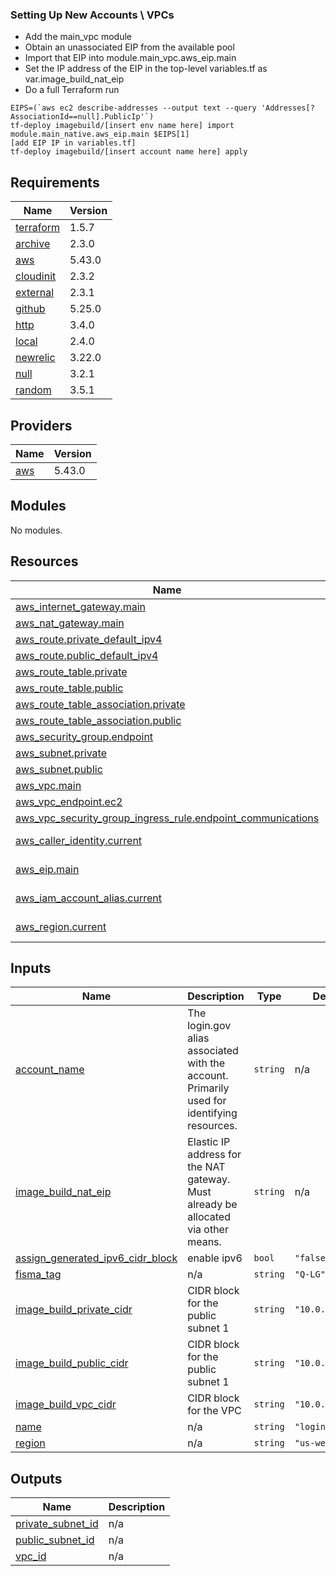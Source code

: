 ### Setting Up New Accounts \ VPCs

 - Add the main_vpc module 
 - Obtain an unassociated EIP from the available pool
 - Import that EIP into module.main_vpc.aws_eip.main
 - Set the IP address of the EIP in the top-level variables.tf as var.image_build_nat_eip
 - Do a full Terraform run

```
EIPS=(`aws ec2 describe-addresses --output text --query 'Addresses[?AssociationId==null].PublicIp'`)
tf-deploy imagebuild/[insert env name here] import module.main_native.aws_eip.main $EIPS[1]
[add EIP IP in variables.tf]
tf-deploy imagebuild/[insert account name here] apply

```

<!-- BEGIN_TF_DOCS -->
## Requirements

| Name | Version |
|------|---------|
| <a name="requirement_terraform"></a> [terraform](#requirement\_terraform) | 1.5.7 |
| <a name="requirement_archive"></a> [archive](#requirement\_archive) | 2.3.0 |
| <a name="requirement_aws"></a> [aws](#requirement\_aws) | 5.43.0 |
| <a name="requirement_cloudinit"></a> [cloudinit](#requirement\_cloudinit) | 2.3.2 |
| <a name="requirement_external"></a> [external](#requirement\_external) | 2.3.1 |
| <a name="requirement_github"></a> [github](#requirement\_github) | 5.25.0 |
| <a name="requirement_http"></a> [http](#requirement\_http) | 3.4.0 |
| <a name="requirement_local"></a> [local](#requirement\_local) | 2.4.0 |
| <a name="requirement_newrelic"></a> [newrelic](#requirement\_newrelic) | 3.22.0 |
| <a name="requirement_null"></a> [null](#requirement\_null) | 3.2.1 |
| <a name="requirement_random"></a> [random](#requirement\_random) | 3.5.1 |

## Providers

| Name | Version |
|------|---------|
| <a name="provider_aws"></a> [aws](#provider\_aws) | 5.43.0 |

## Modules

No modules.

## Resources

| Name | Type |
|------|------|
| [aws_internet_gateway.main](https://registry.terraform.io/providers/hashicorp/aws/5.43.0/docs/resources/internet_gateway) | resource |
| [aws_nat_gateway.main](https://registry.terraform.io/providers/hashicorp/aws/5.43.0/docs/resources/nat_gateway) | resource |
| [aws_route.private_default_ipv4](https://registry.terraform.io/providers/hashicorp/aws/5.43.0/docs/resources/route) | resource |
| [aws_route.public_default_ipv4](https://registry.terraform.io/providers/hashicorp/aws/5.43.0/docs/resources/route) | resource |
| [aws_route_table.private](https://registry.terraform.io/providers/hashicorp/aws/5.43.0/docs/resources/route_table) | resource |
| [aws_route_table.public](https://registry.terraform.io/providers/hashicorp/aws/5.43.0/docs/resources/route_table) | resource |
| [aws_route_table_association.private](https://registry.terraform.io/providers/hashicorp/aws/5.43.0/docs/resources/route_table_association) | resource |
| [aws_route_table_association.public](https://registry.terraform.io/providers/hashicorp/aws/5.43.0/docs/resources/route_table_association) | resource |
| [aws_security_group.endpoint](https://registry.terraform.io/providers/hashicorp/aws/5.43.0/docs/resources/security_group) | resource |
| [aws_subnet.private](https://registry.terraform.io/providers/hashicorp/aws/5.43.0/docs/resources/subnet) | resource |
| [aws_subnet.public](https://registry.terraform.io/providers/hashicorp/aws/5.43.0/docs/resources/subnet) | resource |
| [aws_vpc.main](https://registry.terraform.io/providers/hashicorp/aws/5.43.0/docs/resources/vpc) | resource |
| [aws_vpc_endpoint.ec2](https://registry.terraform.io/providers/hashicorp/aws/5.43.0/docs/resources/vpc_endpoint) | resource |
| [aws_vpc_security_group_ingress_rule.endpoint_communications](https://registry.terraform.io/providers/hashicorp/aws/5.43.0/docs/resources/vpc_security_group_ingress_rule) | resource |
| [aws_caller_identity.current](https://registry.terraform.io/providers/hashicorp/aws/5.43.0/docs/data-sources/caller_identity) | data source |
| [aws_eip.main](https://registry.terraform.io/providers/hashicorp/aws/5.43.0/docs/data-sources/eip) | data source |
| [aws_iam_account_alias.current](https://registry.terraform.io/providers/hashicorp/aws/5.43.0/docs/data-sources/iam_account_alias) | data source |
| [aws_region.current](https://registry.terraform.io/providers/hashicorp/aws/5.43.0/docs/data-sources/region) | data source |

## Inputs

| Name | Description | Type | Default | Required |
|------|-------------|------|---------|:--------:|
| <a name="input_account_name"></a> [account\_name](#input\_account\_name) | The login.gov alias associated with the account. Primarily used for identifying resources. | `string` | n/a | yes |
| <a name="input_image_build_nat_eip"></a> [image\_build\_nat\_eip](#input\_image\_build\_nat\_eip) | Elastic IP address for the NAT gateway.<br>Must already be allocated via other means. | `string` | n/a | yes |
| <a name="input_assign_generated_ipv6_cidr_block"></a> [assign\_generated\_ipv6\_cidr\_block](#input\_assign\_generated\_ipv6\_cidr\_block) | enable ipv6 | `bool` | `"false"` | no |
| <a name="input_fisma_tag"></a> [fisma\_tag](#input\_fisma\_tag) | n/a | `string` | `"Q-LG"` | no |
| <a name="input_image_build_private_cidr"></a> [image\_build\_private\_cidr](#input\_image\_build\_private\_cidr) | CIDR block for the public subnet 1 | `string` | `"10.0.11.0/24"` | no |
| <a name="input_image_build_public_cidr"></a> [image\_build\_public\_cidr](#input\_image\_build\_public\_cidr) | CIDR block for the public subnet 1 | `string` | `"10.0.1.0/24"` | no |
| <a name="input_image_build_vpc_cidr"></a> [image\_build\_vpc\_cidr](#input\_image\_build\_vpc\_cidr) | CIDR block for the VPC | `string` | `"10.0.0.0/19"` | no |
| <a name="input_name"></a> [name](#input\_name) | n/a | `string` | `"login"` | no |
| <a name="input_region"></a> [region](#input\_region) | n/a | `string` | `"us-west-2"` | no |

## Outputs

| Name | Description |
|------|-------------|
| <a name="output_private_subnet_id"></a> [private\_subnet\_id](#output\_private\_subnet\_id) | n/a |
| <a name="output_public_subnet_id"></a> [public\_subnet\_id](#output\_public\_subnet\_id) | n/a |
| <a name="output_vpc_id"></a> [vpc\_id](#output\_vpc\_id) | n/a |
<!-- END_TF_DOCS -->